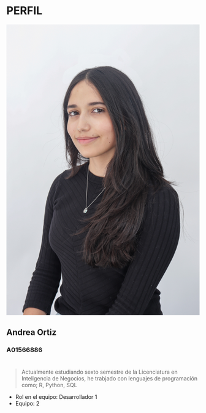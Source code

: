 # PERFIL
![FOTO DE PERFIL](./imagenes/foto.jpg)

## Andrea Ortiz
### A01566886
#
> Actualmente estudiando sexto semestre de la Licenciatura en Inteligencia de Negocios, he trabjado con lenguajes de programación como; R, Python, SQL
- Rol en el equipo: Desarrollador 1
- Equipo: 2

